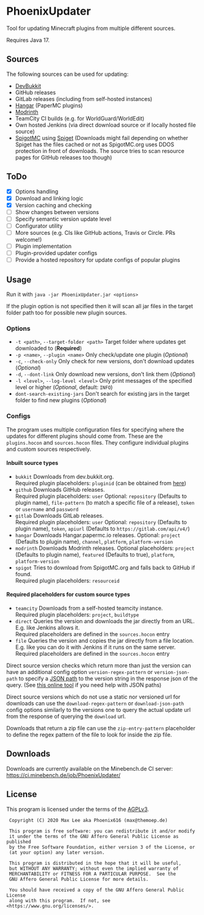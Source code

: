 # PhoenixUpdater
Tool for updating Minecraft plugins from multiple different sources.

Requires Java 17.

## Sources
The following sources can be used for updating:

- [DevBukkit](https://dev.bukkit.org)
- GitHub releases
- GitLab releases (including from self-hosted instances)
- [Hangar](https://hangar.papermc.io) (PaperMC plugins)
- [Modrinth](https://modrinth.com)
- TeamCity CI builds (e.g. for WorldGuard/WorldEdit)
- Own hosted Jenkins (via direct download source or if locally hosted file source)
- [SpigotMC](https://spigotmc.org) using [Spiget](https://spiget.org) (Downloads might fail depending on whether Spiget has the files cached or not as SpigotMC.org uses DDOS protection in front of downloads. The source tries to scan resource pages for GitHub releases too though)

## ToDo

- [x] Options handling
- [x] Download and linking logic
- [x] Version caching and checking
- [ ] Show changes between versions
- [ ] Specify semantic version update level
- [ ] Configurator utility
- [ ] More sources (e.g. CIs like GitHub actions, Travis or Circle. PRs welcome!)
- [ ] Plugin implementation
- [ ] Plugin-provided updater configs
- [ ] Provide a hosted repository for update configs of popular plugins

## Usage

Run it with `java -jar PhoenixUpdater.jar <options>`

If the plugin option is not specified then it will scan all jar files in the target folder path too for possible new plugin sources.

### Options
- `-t <path>`, `--target-folder <path>` Target folder where updates get downloaded to (**Required**)
- `-p <name>`, `--plugin <name>` Only check/update one plugin (*Optional*)
- `-c`, `--check-only` Only check for new versions, don't download updates (*Optional*)
- `-d`, `--dont-link`  Only download new versions, don't link them (*Optional*)
- `-l <level>`, `--log-level <level>`  Only print messages of the specified level or higher (*Optional*, default: `INFO`)
- `dont-search-existing-jars` Don't search for existing jars in the target folder to find new plugins (*Optional*)

### Configs
The program uses multiple configuration files for specifying where the updates for different plugins should come from. These are the `plugins.hocon` and `sources.hocon` files. They configure individual plugins and custom sources respectively.

#### Inbuilt source types
- `bukkit` Downloads from dev.bukkit.org.  
  Required plugin placeholders: `pluginid` (can be obtained from [here](https://servermods.forgesvc.net/servermods/projects?search=worldedit))
- `github` Downloads GitHub releases.  
  Required plugin placeholders: `user`
  Optional: `repository` (Defaults to plugin name), `file-pattern` (to match a specific file of a release), `token` or `username` and `password`
- `gitlab` Downloads GitLab releases.  
  Required plugin placeholders: `user`
  Optional: `repository` (Defaults to plugin name), `token`, `apiurl` (Defaults to `https://gitlab.com/api/v4/`)
- `hangar` Downloads Hangar.papermc.io releases.
  Optional: `project` (Defaults to plugin name), `channel`, `platform`, `platform-version`
- `modrinth` Downloads Modrinth releases.
  Optional placeholders: `project` (Defaults to plugin name), `featured` (Defaults to true), `platform`, `platform-version`
- `spigot` Tries to download from SpigotMC.org and falls back to GitHub if found.  
  Required plugin placeholders: `resourceid`

#### Required placeholders for custom source types
- `teamcity` Downloads from a self-hosted teamcity instance.  
  Required plugin placeholders: `project`, `buildtype`
- `direct` Queries the version and downloads the jar directly from an URL. E.g. like Jenkins allows it.  
  Required placeholders are defined in the `sources.hocon` entry
- `file` Queries the version and copies the jar directly from a file location. E.g. like you can do it with Jenkins if it runs on the same server.  
  Required placeholders are defined in the `sources.hocon` entry 

Direct source version checks which return more than just the version can have an additional config option `version-regex-pattern` or `version-json-path` to specify a [JSON path](https://github.com/json-path/JsonPath?tab=readme-ov-file#operators) to the version string in the response json of the query. (See [this online tool](https://jsonpath.com/) if you need help with JSON paths)

Direct source versions which do not use a static nor versioned url for downloads can use the `download-regex-pattern` or `download-json-path` config options similarly to the versions one to query the actual update url from the response of querying the `download` url.

Downloads that return a zip file can use the `zip-entry-pattern` placeholder to define the regex pattern of the file to look for inside the zip file.

## Downloads
Downloads are currently available on the Minebench.de CI server: https://ci.minebench.de/job/PhoenixUpdater/

## License
This program is licensed under the terms of the [AGPLv3](LICENSE).

```
 Copyright (C) 2020 Max Lee aka Phoenix616 (max@themoep.de)

 This program is free software: you can redistribute it and/or modify
 it under the terms of the GNU Affero General Public License as published
 by the Free Software Foundation, either version 3 of the License, or
 (at your option) any later version.

 This program is distributed in the hope that it will be useful,
 but WITHOUT ANY WARRANTY; without even the implied warranty of
 MERCHANTABILITY or FITNESS FOR A PARTICULAR PURPOSE.  See the
 GNU Affero General Public License for more details.

 You should have received a copy of the GNU Affero General Public License
 along with this program.  If not, see <https://www.gnu.org/licenses/>.
```